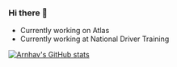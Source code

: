 ### Hi there 👋

- Currently working on Atlas
- Currently working at National Driver Training

[![Arnhav's GitHub stats](https://github-readme-stats.vercel.app/api?username=arnhav11)](https://github.com/anuraghazra/github-readme-stats)

<!--
**arnhav11/arnhav11** is a ✨ _special_ ✨ repository because its `README.md` (this file) appears on your GitHub profile.

Here are some ideas to get you started:

- 🔭 I’m currently working on ...
- 🌱 I’m currently learning ...
- 👯 I’m looking to collaborate on ...
- 🤔 I’m looking for help with ...
- 💬 Ask me about ...
- 📫 How to reach me: ...
- 😄 Pronouns: ...
- ⚡ Fun fact: ...
-->

